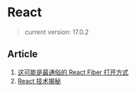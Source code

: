 # React

> current version: 17.0.2

## Article

1. [这可能是最通俗的 React Fiber 打开方式](https://mp.weixin.qq.com/s/Xab2Bu9yMPk6I5eeIedxjg)
2. [React 技术揭秘](https://react.iamkasong.com/)
